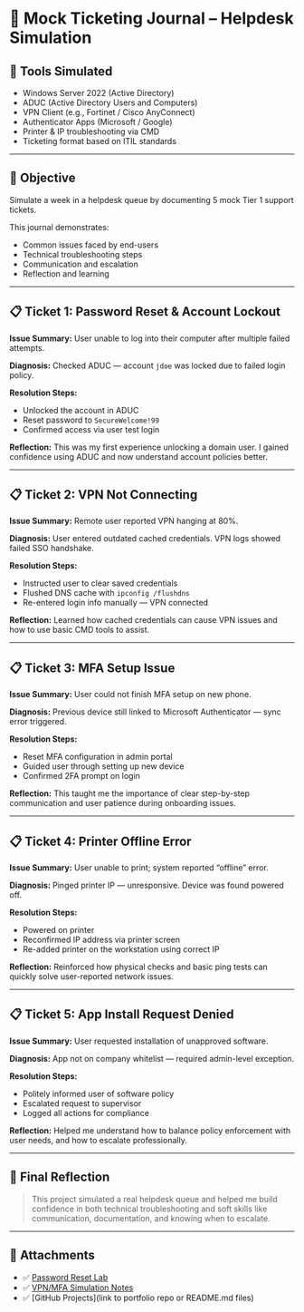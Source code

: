 
# 🧾 Mock Ticketing Journal – Helpdesk Simulation

## 🧰 Tools Simulated
- Windows Server 2022 (Active Directory)
- ADUC (Active Directory Users and Computers)
- VPN Client (e.g., Fortinet / Cisco AnyConnect)
- Authenticator Apps (Microsoft / Google)
- Printer & IP troubleshooting via CMD
- Ticketing format based on ITIL standards

---

## 🎯 Objective

Simulate a week in a helpdesk queue by documenting 5 mock Tier 1 support tickets.

This journal demonstrates:

- Common issues faced by end-users
- Technical troubleshooting steps
- Communication and escalation
- Reflection and learning

---

## 📋 Ticket 1: Password Reset & Account Lockout

**Issue Summary:**
User unable to log into their computer after multiple failed attempts.

**Diagnosis:**
Checked ADUC — account `jdoe` was locked due to failed login policy.

**Resolution Steps:**
- Unlocked the account in ADUC  
- Reset password to `SecureWelcome!99`  
- Confirmed access via user test login

**Reflection:**
This was my first experience unlocking a domain user. I gained confidence using ADUC and now understand account policies better.

---

## 📋 Ticket 2: VPN Not Connecting

**Issue Summary:**
Remote user reported VPN hanging at 80%.

**Diagnosis:**
User entered outdated cached credentials. VPN logs showed failed SSO handshake.

**Resolution Steps:**
- Instructed user to clear saved credentials  
- Flushed DNS cache with `ipconfig /flushdns`  
- Re-entered login info manually — VPN connected

**Reflection:**
Learned how cached credentials can cause VPN issues and how to use basic CMD tools to assist.

---

## 📋 Ticket 3: MFA Setup Issue

**Issue Summary:**
User could not finish MFA setup on new phone.

**Diagnosis:**
Previous device still linked to Microsoft Authenticator — sync error triggered.

**Resolution Steps:**
- Reset MFA configuration in admin portal  
- Guided user through setting up new device  
- Confirmed 2FA prompt on login

**Reflection:**
This taught me the importance of clear step-by-step communication and user patience during onboarding issues.

---

## 📋 Ticket 4: Printer Offline Error

**Issue Summary:**
User unable to print; system reported “offline” error.

**Diagnosis:**
Pinged printer IP — unresponsive. Device was found powered off.

**Resolution Steps:**
- Powered on printer  
- Reconfirmed IP address via printer screen  
- Re-added printer on the workstation using correct IP

**Reflection:**
Reinforced how physical checks and basic ping tests can quickly solve user-reported network issues.

---

## 📋 Ticket 5: App Install Request Denied

**Issue Summary:**
User requested installation of unapproved software.

**Diagnosis:**
App not on company whitelist — required admin-level exception.

**Resolution Steps:**
- Politely informed user of software policy  
- Escalated request to supervisor  
- Logged all actions for compliance

**Reflection:**
Helped me understand how to balance policy enforcement with user needs, and how to escalate professionally.

---

## 📝 Final Reflection

> This project simulated a real helpdesk queue and helped me build confidence in both technical troubleshooting and soft skills like communication, documentation, and knowing when to escalate.

---

## 📎 Attachments
- ✅ [Password Reset Lab](link)
- ✅ [VPN/MFA Simulation Notes](link)
- ✅ [GitHub Projects](link to portfolio repo or README.md files)
